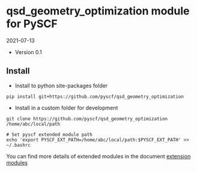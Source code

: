 qsd_geometry_optimization module for PySCF
=========================

2021-07-13

* Version 0.1

Install
-------
* Install to python site-packages folder
```
pip install git+https://github.com/pyscf/qsd_geometry_optimization
```

* Install in a custom folder for development
```
git clone https://github.com/pyscf/qsd_geometry_optimization /home/abc/local/path

# Set pyscf extended module path
echo 'export PYSCF_EXT_PATH=/home/abc/local/path:$PYSCF_EXT_PATH' >> ~/.bashrc
```

You can find more details of extended modules in the document
[extension modules](http://pyscf.org/pyscf/install.html#extension-modules)
